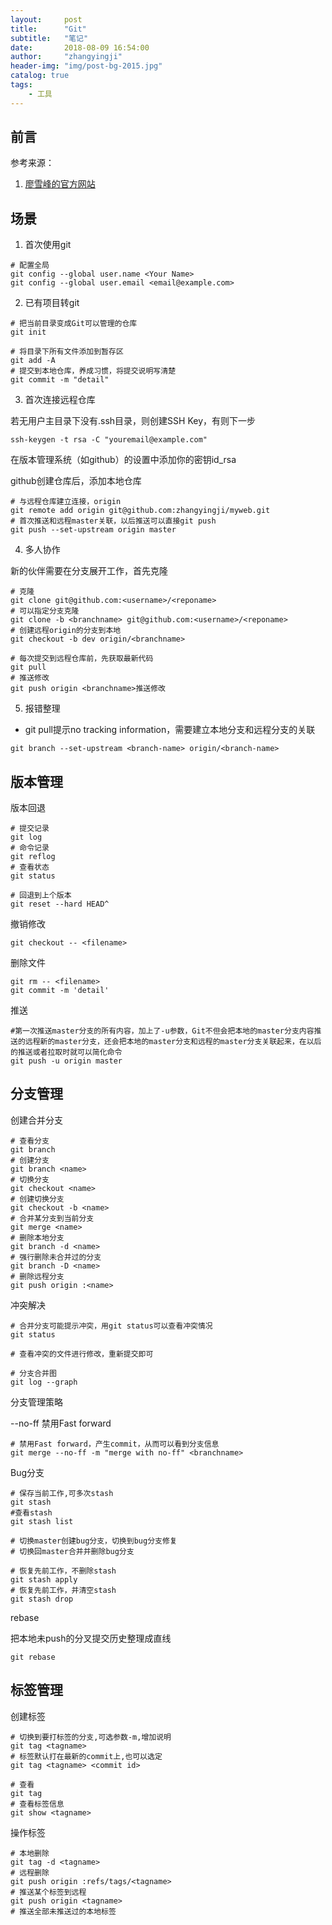 ```yaml
---
layout:     post
title:      "Git"
subtitle:   "笔记"
date:       2018-08-09 16:54:00
author:     "zhangyingji"
header-img: "img/post-bg-2015.jpg"
catalog: true
tags:
    - 工具
---
```


## 前言

参考来源：
1. [廖雪峰的官方网站](https://www.liaoxuefeng.com/)

## 场景

1. 首次使用git

```
# 配置全局
git config --global user.name <Your Name>
git config --global user.email <email@example.com>
```

2. 已有项目转git

```
# 把当前目录变成Git可以管理的仓库
git init

# 将目录下所有文件添加到暂存区
git add -A
# 提交到本地仓库，养成习惯，将提交说明写清楚
git commit -m "detail"
```

3. 首次连接远程仓库

若无用户主目录下没有.ssh目录，则创建SSH Key，有则下一步

```
ssh-keygen -t rsa -C "youremail@example.com"
```

在版本管理系统（如github）的设置中添加你的密钥id_rsa

github创建仓库后，添加本地仓库

```
# 与远程仓库建立连接，origin
git remote add origin git@github.com:zhangyingji/myweb.git
# 首次推送和远程master关联，以后推送可以直接git push
git push --set-upstream origin master 
```

4. 多人协作

新的伙伴需要在分支展开工作，首先克隆

```
# 克隆
git clone git@github.com:<username>/<reponame>
# 可以指定分支克隆
git clone -b <branchname> git@github.com:<username>/<reponame>
# 创建远程origin的分支到本地
git checkout -b dev origin/<branchname>

# 每次提交到远程仓库前，先获取最新代码
git pull
# 推送修改
git push origin <branchname>推送修改
```

5. 报错整理

- git pull提示no tracking information，需要建立本地分支和远程分支的关联

```
git branch --set-upstream <branch-name> origin/<branch-name>
```

## 版本管理

版本回退

```
# 提交记录
git log
# 命令记录
git reflog
# 查看状态
git status

# 回退到上个版本
git reset --hard HEAD^
```

撤销修改

```
git checkout -- <filename>
```

删除文件

```
git rm -- <filename>
git commit -m 'detail'
```

推送

```
#第一次推送master分支的所有内容，加上了-u参数，Git不但会把本地的master分支内容推送的远程新的master分支，还会把本地的master分支和远程的master分支关联起来，在以后的推送或者拉取时就可以简化命令
git push -u origin master
```

## 分支管理

创建合并分支

```
# 查看分支
git branch
# 创建分支
git branch <name>
# 切换分支
git checkout <name>
# 创建切换分支
git checkout -b <name>
# 合并某分支到当前分支
git merge <name>
# 删除本地分支
git branch -d <name>
# 强行删除未合并过的分支
git branch -D <name>
# 删除远程分支
git push origin :<name>
```

冲突解决

```
# 合并分支可能提示冲突，用git status可以查看冲突情况
git status

# 查看冲突的文件进行修改，重新提交即可

# 分支合并图
git log --graph
```

分支管理策略

--no-ff 禁用Fast forward

```
# 禁用Fast forward，产生commit，从而可以看到分支信息
git merge --no-ff -m "merge with no-ff" <branchname>
```

Bug分支

```
# 保存当前工作,可多次stash
git stash
#查看stash
git stash list

# 切换master创建bug分支，切换到bug分支修复
# 切换回master合并并删除bug分支

# 恢复先前工作，不删除stash
git stash apply
# 恢复先前工作，并清空stash
git stash drop
```

rebase

把本地未push的分叉提交历史整理成直线

```
git rebase
```

## 标签管理

创建标签

```
# 切换到要打标签的分支,可选参数-m,增加说明
git tag <tagname>
# 标签默认打在最新的commit上,也可以选定
git tag <tagname> <commit id>

# 查看
git tag
# 查看标签信息
git show <tagname>
```

操作标签

```
# 本地删除
git tag -d <tagname>
# 远程删除
git push origin :refs/tags/<tagname>
# 推送某个标签到远程
git push origin <tagname>
# 推送全部未推送过的本地标签
```
